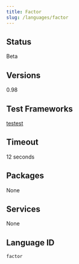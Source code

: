 ```yaml
---
title: Factor
slug: /languages/factor
---
```



## Status

Beta

## Versions

0.98

## Test Frameworks

[testest](https://github.com/Codewars/testest)

## Timeout

12 seconds

## Packages

None

## Services

None

## Language ID

`factor`
